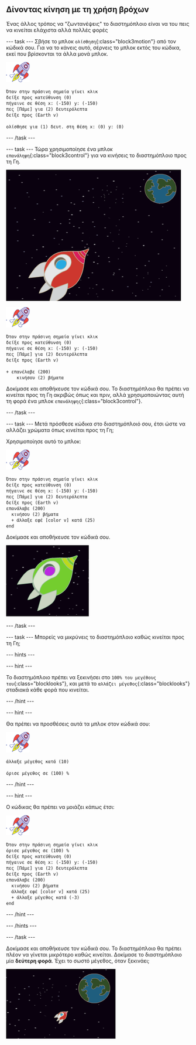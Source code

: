 ## Δίνοντας κίνηση με τη χρήση βρόχων

Ένας άλλος τρόπος να "ζωντανέψεις" το διαστημόπλοιο είναι να του πεις να κινείται ελάχιστα αλλά πολλές φορές

\--- task \--- Σβήσε το μπλοκ `ολίσθηση`{:class="block3motion"} από τον κώδικά σου. Για να το κάνεις αυτό, σέρνεις το μπλοκ εκτός του κώδικα, εκεί που βρίσκονται τα άλλα μονά μπλοκ.

![Αντικείμενο διαστημόπλοιου](images/sprite-spaceship.png)

```blocks3
Όταν στην πράσινη σημαία γίνει κλικ
δείξε προς κατεύθυνση (0)
πήγαινε σε θέση x: (-150) y: (-150)
πες [Πάμε] για (2) δευτερόλεπτα
δείξε προς (Earth v)

ολίσθησε για (1) δευτ. στη θέση x: (0) y: (0)
```

\--- /task \---

\--- task \--- Τώρα χρησιμοποίησε ένα μπλοκ `επανάληψη`{:class="block3control"} για να κινήσεις το διαστημόπλοιο προς τη Γη.

![Δοκιμάζοντας ένα κινούμενο σχέδιο διαστημόπλοιου](images/space-animate-stage.png)

![Αντικείμενο διαστημόπλοιου](images/sprite-spaceship.png)

```blocks3
Όταν στην πράσινη σημαία γίνει κλικ
δείξε προς κατεύθυνση (0)
πήγαινε σε θέση x: (-150) y: (-150)
πες [Πάμε] για (2) δευτερόλεπτα
δείξε προς (Earth v)

+ επανέλαβε (200)
    κινήσου (2) βήματα
```

Δοκίμασε και αποθήκευσε τον κώδικά σου. Το διαστημόπλοιο θα πρέπει να κινείται προς τη Γη ακριβώς όπως και πριν, αλλά χρησιμοποιώντας αυτή τη φορά ένα μπλοκ `επανάληψης`{:class="block3control"}.

\--- /task \---

\--- task \--- Μετά πρόσθεσε κώδικα στο διαστημόπλοιό σου, έτσι ώστε να αλλάζει χρώματα όπως κινείται προς τη Γη;

Χρησιμοποίησε αυτό το μπλοκ:

![Αντικείμενο διαστημόπλοιου](images/sprite-spaceship.png)

```blocks3
Όταν στην πράσινη σημαία γίνει κλικ
δείξε προς κατεύθυνση (0)
πήγαινε σε θέση x: (-150) y: (-150)
πες [Πάμε] για (2) δευτερόλεπτα
δείξε προς (Earth v)
επανάλαβε (200) 
  κινήσου (2) βήματα
  + άλλαξε εφέ [color v] κατά (25)
end
```

Δοκίμασε και αποθήκευσε τον κώδικά σου.

![Δοκιμή ενός διαστημοπλοίου που αλλάζει χρώματα](images/space-colour-test.png)

\--- /task \---

\--- task \--- Μπορείς να μικρύνεις το διαστημόπλοιο καθώς κινείται προς τη Γη;

\--- hints \---

\--- hint \---

Το διαστημόπλοιο πρέπει να ξεκινήσει στο `100% του μεγέθους του`{:class="blocklooks"}, και μετά το `αλλάζει μέγεθος`{:class="blocklooks"} σταδιακά κάθε φορά που κινείται.

\--- /hint \---

\--- hint \---

Θα πρέπει να προσθέσεις αυτά τα μπλοκ στον κώδικά σου:

![Αντικείμενο διαστημόπλοιου](images/sprite-spaceship.png)

```blocks3
άλλαξε μέγεθος κατά (10)

όρισε μέγεθος σε (100) %
```

\--- /hint \---

\--- hint \---

Ο κώδικας θα πρέπει να μοιάζει κάπως έτσι:

![Αντικείμενο διαστημόπλοιου](images/sprite-spaceship.png)

```blocks3
Όταν στην πράσινη σημαία γίνει κλικ
όρισε μέγεθος σε (100) %
δείξε προς κατεύθυνση (0)
πήγαινε σε θέση x: (-150) y: (-150)
πες [Πάμε] για (2) δευτερόλεπτα
δείξε προς (Earth v)
επανάλαβε (200) 
  κινήσου (2) βήματα
  άλλαξε εφέ [color v] κατά (25)
  + άλλαξε μέγεθος κατά (-3)
end
```

\--- /hint \---

\--- /hints \---

\--- /task \---

Δοκίμασε και αποθήκευσε τον κώδικά σου. Το διαστημόπλοιο θα πρέπει πλέον να γίνεται μικρότερο καθώς κινείται. Δοκίμασε το διαστημόπλοιο μία **δεύτερη φορά**. Έχει το σωστό μέγεθος, όταν ξεκινάει;

![Δοκιμή ενός διαστημόπλοιου που μικραίνει](images/space-size-test.png)